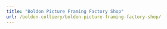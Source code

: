 ```yaml
---
title: "Boldon Picture Framing Factory Shop"
url: /boldon-colliery/boldon-picture-framing-factory-shop/
---
```

